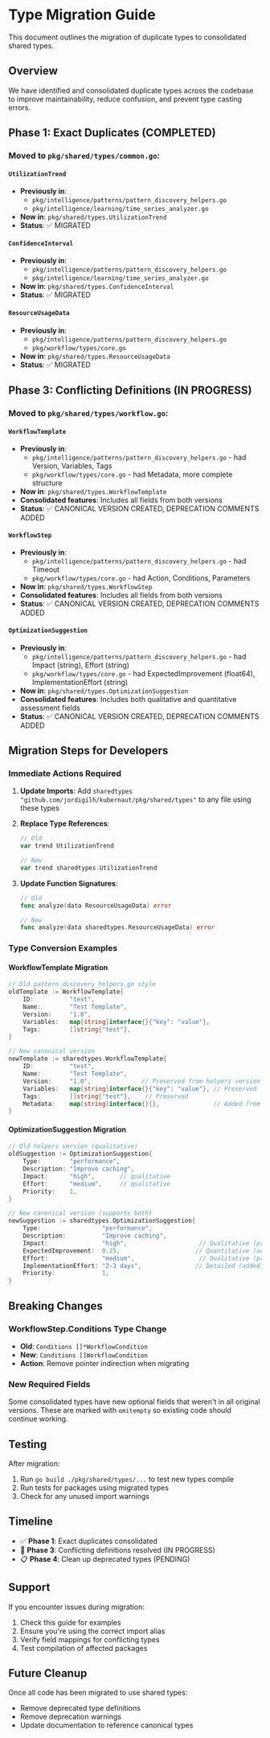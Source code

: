 # Type Migration Guide

This document outlines the migration of duplicate types to consolidated shared types.

## Overview

We have identified and consolidated duplicate types across the codebase to improve maintainability, reduce confusion, and prevent type casting errors.

## Phase 1: Exact Duplicates (COMPLETED)

### Moved to `pkg/shared/types/common.go`:

#### `UtilizationTrend`
- **Previously in**:
  - `pkg/intelligence/patterns/pattern_discovery_helpers.go`
  - `pkg/intelligence/learning/time_series_analyzer.go`
- **Now in**: `pkg/shared/types.UtilizationTrend`
- **Status**: ✅ MIGRATED

#### `ConfidenceInterval`
- **Previously in**:
  - `pkg/intelligence/patterns/pattern_discovery_helpers.go`
  - `pkg/intelligence/learning/time_series_analyzer.go`
- **Now in**: `pkg/shared/types.ConfidenceInterval`
- **Status**: ✅ MIGRATED

#### `ResourceUsageData`
- **Previously in**:
  - `pkg/intelligence/patterns/pattern_discovery_helpers.go`
  - `pkg/workflow/types/core.go`
- **Now in**: `pkg/shared/types.ResourceUsageData`
- **Status**: ✅ MIGRATED

## Phase 3: Conflicting Definitions (IN PROGRESS)

### Moved to `pkg/shared/types/workflow.go`:

#### `WorkflowTemplate`
- **Previously in**:
  - `pkg/intelligence/patterns/pattern_discovery_helpers.go` - had Version, Variables, Tags
  - `pkg/workflow/types/core.go` - had Metadata, more complete structure
- **Now in**: `pkg/shared/types.WorkflowTemplate`
- **Consolidated features**: Includes all fields from both versions
- **Status**: ✅ CANONICAL VERSION CREATED, DEPRECATION COMMENTS ADDED

#### `WorkflowStep`
- **Previously in**:
  - `pkg/intelligence/patterns/pattern_discovery_helpers.go` - had Timeout
  - `pkg/workflow/types/core.go` - had Action, Conditions, Parameters
- **Now in**: `pkg/shared/types.WorkflowStep`
- **Consolidated features**: Includes all fields from both versions
- **Status**: ✅ CANONICAL VERSION CREATED, DEPRECATION COMMENTS ADDED

#### `OptimizationSuggestion`
- **Previously in**:
  - `pkg/intelligence/patterns/pattern_discovery_helpers.go` - had Impact (string), Effort (string)
  - `pkg/workflow/types/core.go` - had ExpectedImprovement (float64), ImplementationEffort (string)
- **Now in**: `pkg/shared/types.OptimizationSuggestion`
- **Consolidated features**: Includes both qualitative and quantitative assessment fields
- **Status**: ✅ CANONICAL VERSION CREATED, DEPRECATION COMMENTS ADDED

## Migration Steps for Developers

### Immediate Actions Required

1. **Update Imports**: Add `sharedtypes "github.com/jordigilh/kubernaut/pkg/shared/types"` to any file using these types

2. **Replace Type References**:
   ```go
   // Old
   var trend UtilizationTrend

   // New
   var trend sharedtypes.UtilizationTrend
   ```

3. **Update Function Signatures**:
   ```go
   // Old
   func analyze(data ResourceUsageData) error

   // New
   func analyze(data sharedtypes.ResourceUsageData) error
   ```

### Type Conversion Examples

#### WorkflowTemplate Migration
```go
// Old pattern_discovery_helpers.go style
oldTemplate := WorkflowTemplate{
    ID:          "test",
    Name:        "Test Template",
    Version:     "1.0",
    Variables:   map[string]interface{}{"key": "value"},
    Tags:        []string{"test"},
}

// New canonical version
newTemplate := sharedtypes.WorkflowTemplate{
    ID:          "test",
    Name:        "Test Template",
    Version:     "1.0",              // Preserved from helpers version
    Variables:   map[string]interface{}{"key": "value"}, // Preserved
    Tags:        []string{"test"},    // Preserved
    Metadata:    map[string]interface{}{},               // Added from core version
}
```

#### OptimizationSuggestion Migration
```go
// Old helpers version (qualitative)
oldSuggestion := OptimizationSuggestion{
    Type:        "performance",
    Description: "Improve caching",
    Impact:      "high",       // qualitative
    Effort:      "medium",     // qualitative
    Priority:    1,
}

// New canonical version (supports both)
newSuggestion := sharedtypes.OptimizationSuggestion{
    Type:                 "performance",
    Description:          "Improve caching",
    Impact:               "high",                    // Qualitative (preserved)
    ExpectedImprovement:  0.25,                     // Quantitative (added)
    Effort:               "medium",                  // Qualitative (preserved)
    ImplementationEffort: "2-3 days",               // Detailed (added)
    Priority:             1,
}
```

## Breaking Changes

### WorkflowStep.Conditions Type Change
- **Old**: `Conditions []*WorkflowCondition`
- **New**: `Conditions []WorkflowCondition`
- **Action**: Remove pointer indirection when migrating

### New Required Fields
Some consolidated types have new optional fields that weren't in all original versions. These are marked with `omitempty` so existing code should continue working.

## Testing

After migration:
1. Run `go build ./pkg/shared/types/...` to test new types compile
2. Run tests for packages using migrated types
3. Check for any unused import warnings

## Timeline

- ✅ **Phase 1**: Exact duplicates consolidated
- 🔄 **Phase 3**: Conflicting definitions resolved (IN PROGRESS)
- 📋 **Phase 4**: Clean up deprecated types (PENDING)

## Support

If you encounter issues during migration:
1. Check this guide for examples
2. Ensure you're using the correct import alias
3. Verify field mappings for conflicting types
4. Test compilation of affected packages

## Future Cleanup

Once all code has been migrated to use shared types:
- Remove deprecated type definitions
- Remove deprecation warnings
- Update documentation to reference canonical types
